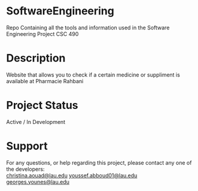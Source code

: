 # SoftwareEngineering
Repo Containing all the tools and information used in the Software Engineering Project
CSC 490
# Description
Website that allows you to check if a certain medicine or suppliment is available at Pharmacie Rahbani
# Project Status
Active / In Development
# Support
For any questions, or help regarding this project, please contact any one of the developers:
<br />
christina.aouad@lau.edu
youssef.abboud01@lau.edu
georges.younes@lau.edu

